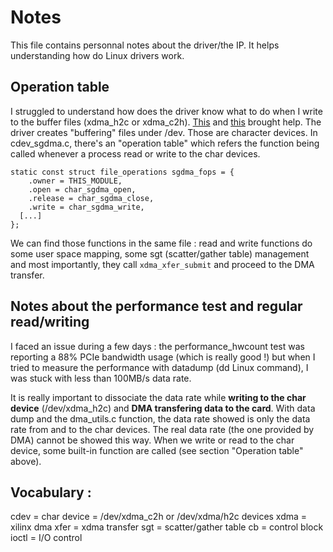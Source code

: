 # Notes

This file contains personnal notes about the driver/the IP. It helps understanding how do Linux drivers work.

## Operation table
I struggled to understand how does the driver know what to do when I write to the buffer files (xdma_h2c or xdma_c2h). [This](https://stackoverflow.com/questions/19294620/how-device-driver-write-read-works) and [this](https://stackoverflow.com/questions/17663692/file-operations-in-drivers) brought help.
The driver creates "buffering" files under /dev. Those are character devices. In cdev_sgdma.c, there's an "operation table" which refers the function being called whenever a process read or write to the char devices.
```
static const struct file_operations sgdma_fops = {
	.owner = THIS_MODULE,
	.open = char_sgdma_open,
	.release = char_sgdma_close,
	.write = char_sgdma_write,
  [...]
};
```
We can find those functions in the same file : read and write functions do some user space mapping, some sgt (scatter/gather table) management and most importantly, they call `xdma_xfer_submit` and proceed to the DMA transfer.

## Notes about the performance test and regular read/writing

I faced an issue during a few days : the performance_hwcount test was reporting a 88% PCIe bandwidth usage (which is really good !) 
but when I tried to measure the performance with datadump (dd Linux command), I was stuck with less than 100MB/s data rate.

It is really important to dissociate the data rate while **writing to the char device** (/dev/xdma_h2c) and **DMA transfering data to the card**.
With data dump and the dma_utils.c function, the data rate showed is only the data rate from and to the char devices. The real data rate (the one provided by DMA)
cannot be showed this way. When we write or read to the char device, some built-in function are called (see section "Operation table" above).

## Vocabulary :

cdev = char device = /dev/xdma_c2h or /dev/xdma/h2c devices
xdma = xilinx dma
xfer = xdma transfer
sgt = scatter/gather table
cb = control block
ioctl = I/O control
